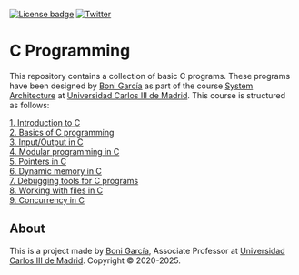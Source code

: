 [![License badge](https://img.shields.io/badge/license-Apache2-green.svg)](https://www.apache.org/licenses/LICENSE-2.0)
[![Twitter](https://img.shields.io/badge/follow-@boni_gg-green.svg)](https://twitter.com/boni_gg)

# C Programming

This repository contains a collection of basic C programs. These programs have been designed by [Boni García](https://bonigarcia.dev/) as part of the course [System Architecture](https://aplicaciones.uc3m.es/cpa/generaFicha?est=215&plan=447&asig=13415&idioma=2) at [Universidad Carlos III de Madrid](https://www.uc3m.es/). This course is structured as follows:

[1. Introduction to C](https://bonigarcia.dev/learning/systems-architecture/SA_01-intro-c_v1.pdf)\
[2. Basics of C programming](https://bonigarcia.dev/learning/systems-architecture/SA_02-basics_v1.pdf)\
[3. Input/Output in C](https://bonigarcia.dev/learning/systems-architecture/SA_03-io_v1.pdf)\
[4. Modular programming in C](https://bonigarcia.dev/learning/systems-architecture/SA_04-modularity_v1.pdf)\
[5. Pointers in C](https://bonigarcia.dev/learning/systems-architecture/SA_05-pointers_v1.pdf)\
[6. Dynamic memory in C](https://bonigarcia.dev/learning/systems-architecture/SA_06-dynamic-memory_v1.pdf)\
[7. Debugging tools for C programs](https://bonigarcia.dev/learning/systems-architecture/SA_07-debugging-tools_v1.pdf)\
[8. Working with files in C](https://bonigarcia.dev/learning/systems-architecture/SA_08-files_v1.pdf)\
[9. Concurrency in C](https://bonigarcia.dev/learning/systems-architecture/SA_09-concurrency_v1.pdf)

## About

This is a project made by [Boni García](https://bonigarcia.dev/), Associate Professor at [Universidad Carlos III de Madrid](https://www.it.uc3m.es/bogarcia/index.html). Copyright &copy; 2020-2025.
